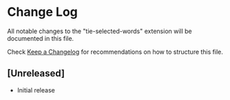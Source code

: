# Change Log

All notable changes to the "tie-selected-words" extension will be documented in this file.

Check [Keep a Changelog](http://keepachangelog.com/) for recommendations on how to structure this file.

## [Unreleased]

- Initial release